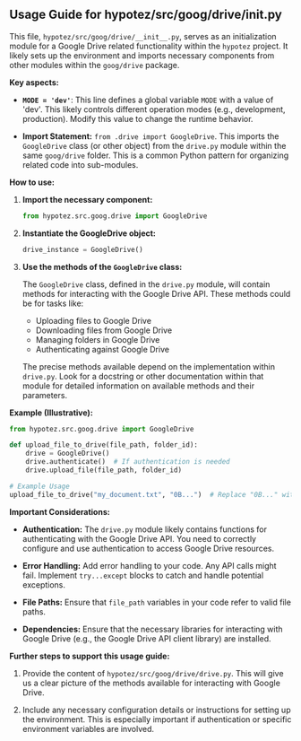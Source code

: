 ## Usage Guide for hypotez/src/goog/drive/__init__.py

This file, `hypotez/src/goog/drive/__init__.py`, serves as an initialization module for a Google Drive related functionality within the `hypotez` project.  It likely sets up the environment and imports necessary components from other modules within the `goog/drive` package.

**Key aspects:**

* **`MODE = 'dev'`**: This line defines a global variable `MODE` with a value of 'dev'.  This likely controls different operation modes (e.g., development, production).  Modify this value to change the runtime behavior.

* **Import Statement:** `from .drive import GoogleDrive`. This imports the `GoogleDrive` class (or other object) from the `drive.py` module within the same `goog/drive` folder.  This is a common Python pattern for organizing related code into sub-modules.


**How to use:**

1. **Import the necessary component:**

   ```python
   from hypotez.src.goog.drive import GoogleDrive
   ```

2. **Instantiate the GoogleDrive object:**

   ```python
   drive_instance = GoogleDrive()
   ```

3. **Use the methods of the `GoogleDrive` class:**

   The `GoogleDrive` class, defined in the `drive.py` module, will contain methods for interacting with the Google Drive API.   These methods could be for tasks like:

    * Uploading files to Google Drive
    * Downloading files from Google Drive
    * Managing folders in Google Drive
    * Authenticating against Google Drive

   The precise methods available depend on the implementation within `drive.py`.  Look for a docstring or other documentation within that module for detailed information on available methods and their parameters.


**Example (Illustrative):**

```python
from hypotez.src.goog.drive import GoogleDrive

def upload_file_to_drive(file_path, folder_id):
    drive = GoogleDrive()
    drive.authenticate()  # If authentication is needed
    drive.upload_file(file_path, folder_id)

# Example Usage
upload_file_to_drive("my_document.txt", "0B...")  # Replace "0B..." with an actual folder ID
```


**Important Considerations:**

* **Authentication:** The `drive.py` module likely contains functions for authenticating with the Google Drive API.  You need to correctly configure and use authentication to access Google Drive resources.

* **Error Handling:** Add error handling to your code.  Any API calls might fail.  Implement `try...except` blocks to catch and handle potential exceptions.

* **File Paths:** Ensure that `file_path` variables in your code refer to valid file paths.

* **Dependencies:** Ensure that the necessary libraries for interacting with Google Drive (e.g., the Google Drive API client library) are installed.


**Further steps to support this usage guide:**

1. Provide the content of `hypotez/src/goog/drive/drive.py`.  This will give us a clear picture of the methods available for interacting with Google Drive.

2. Include any necessary configuration details or instructions for setting up the environment. This is especially important if authentication or specific environment variables are involved.